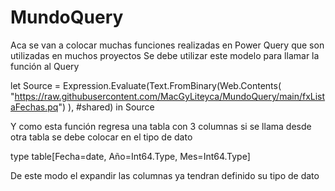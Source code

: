 # MundoQuery

Aca se van a colocar muchas funciones realizadas en Power Query que son utilizadas en muchos proyectos
Se debe utilizar este modelo para llamar la función al Query

let
    Source = Expression.Evaluate(Text.FromBinary(Web.Contents( "https://raw.githubusercontent.com/MacGyLiteyca/MundoQuery/main/fxListaFechas.pq") ), #shared)
in
    Source
    
    
Y como esta función regresa una tabla con 3 columnas si se llama desde otra tabla se debe colocar en el tipo de dato 

type table[Fecha=date, Año=Int64.Type, Mes=Int64.Type]

De este modo el expandir las columnas ya tendran definido su tipo de dato
